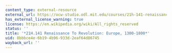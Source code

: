 ```yaml
---
content_type: external-resource
external_url: https://ocw-studio.odl.mit.edu/courses/21h-141-renaissance-to-revolution-europe-1300-1800-spring-2015
has_external_license_warning: true
license: https://en.wikipedia.org/wiki/All_rights_reserved
status: ''
title: '*21H.141 Renaissance To Revolution: Europe, 1300-1800*'
uid: 8bbbce4e-6b19-4b96-933d-2eaf64d86745
wayback_url: ''
---
```

